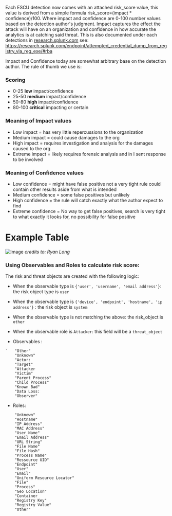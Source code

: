 Each ESCU detection now comes with an attached risk_score value, this value is derived from a simple formula risk_score=(impact * confidence)/100. Where impact and confidence are 0-100 number values based on the detection author's judgment. Impact captures the effect the attack will have on an organization and confidence in how accurate the analytics is at catching said threat. This is also documented under each detections in [research.splunk.com](http://research.splunk.com/) see: https://research.splunk.com/endpoint/attempted_credential_dump_from_registry_via_reg_exe/#rba

Impact and Confidence today are somewhat arbitrary base on the detection author. The rule of thumb we use is:

### Scoring 
* 0-25 **low** impact/confidence
* 25-50 **medium** impact/confidence
* 50-80 **high** impact/confidence 
* 80-100 **critical** impacting or certain

### Meaning of Impact values

* Low impact = has very little repercussions to the organization
* Medium impact = could cause damages to the org
* High impact = requires investigation and analysis for the damages caused to the org
* Extreme impact = likely requires forensic analysis and in I sent response to be involved

### Meaning of Confidence values

* Low confidence = might have false positive not a very tight rule could contain other results aside from what is intended
* Medium confidence =  some false positives but unlikely
* High confidence = the rule will catch exactly what the author expect to find
* Extreme confidence = No way to get false positives, search is very tight to what exactly it looks for, no possibility for false positive

# Example Table
![image](https://user-images.githubusercontent.com/1476868/187281619-950d2f16-68d4-4488-9a8e-012af10f2d3d.png)
_credits to: Ryan Long_
 
### Using Observables and Roles to calculate risk score:
The risk and threat objects are created with the following logic:
- When the observable type is `{'user', 'username', 'email address'}`: the risk object type is `user`
- When the observable type is `{'device', 'endpoint', 'hostname', 'ip address'}` : the risk object is `system`
- When the observable type is not matching the above: the risk_object is `other`
- When the observable role is `Attacker`: this field will be a `threat_object`


- Observables :
```
`   "Other"
    "Unknown"
    "Actor:
    "Target"
    "Attacker
    "Victim"
    "Parent Process"
    "Child Process"
    "Known Bad"
    "Data Loss:
    "Observer"
```
- Roles: 
```
    "Unknown"
    "Hostname"
    "IP Address"
    "MAC Address"
    "User Name"
    "Email Address"
    "URL String"
    "File Name"
    "File Hash"
    "Process Name"
    "Ressource UID"
    "Endpoint"
    "User"
    "Email"
    "Uniform Resource Locator"
    "File"
    "Process"
    "Geo Location"
    "Container
    "Registry Key"
    "Registry Value"
    "Other"
```

